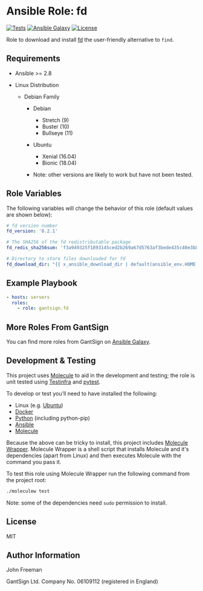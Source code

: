 Ansible Role: fd
================

[![Tests](https://github.com/gantsign/ansible_role_fd/workflows/Tests/badge.svg)](https://github.com/gantsign/ansible_role_fd/actions?query=workflow%3ATests)
[![Ansible Galaxy](https://img.shields.io/badge/ansible--galaxy-gantsign.fd-blue.svg)](https://galaxy.ansible.com/gantsign/fd)
[![License](https://img.shields.io/badge/license-MIT-blue.svg)](https://raw.githubusercontent.com/gantsign/ansible_role_fd/master/LICENSE)

Role to download and install [fd](https://github.com/sharkdp/fd) the
user-friendly alternative to `find`.

Requirements
------------

* Ansible >= 2.8

* Linux Distribution

    * Debian Family

        * Debian

            * Stretch (9)
            * Buster (10)
            * Bullseye (11)

        * Ubuntu

            * Xenial (16.04)
            * Bionic (18.04)

        * Note: other versions are likely to work but have not been tested.

Role Variables
--------------

The following variables will change the behavior of this role (default values
are shown below):

```yaml
# fd version number
fd_version: '8.2.1'

# The SHA256 of the fd redistributable package
fd_redis_sha256sum: 'f3a949325f1893145ced2b269a67d5763af3bede435c40e3b85b29afdb78c3d2'

# Directory to store files downloaded for fd
fd_download_dir: "{{ x_ansible_download_dir | default(ansible_env.HOME + '/.ansible/tmp/downloads') }}"
```

Example Playbook
----------------

```yaml
- hosts: servers
  roles:
    - role: gantsign.fd
```

More Roles From GantSign
------------------------

You can find more roles from GantSign on
[Ansible Galaxy](https://galaxy.ansible.com/gantsign).

Development & Testing
---------------------

This project uses [Molecule](http://molecule.readthedocs.io/) to aid in the
development and testing; the role is unit tested using
[Testinfra](http://testinfra.readthedocs.io/) and
[pytest](http://docs.pytest.org/).

To develop or test you'll need to have installed the following:

* Linux (e.g. [Ubuntu](http://www.ubuntu.com/))
* [Docker](https://www.docker.com/)
* [Python](https://www.python.org/) (including python-pip)
* [Ansible](https://www.ansible.com/)
* [Molecule](http://molecule.readthedocs.io/)

Because the above can be tricky to install, this project includes
[Molecule Wrapper](https://github.com/gantsign/molecule-wrapper). Molecule
Wrapper is a shell script that installs Molecule and it's dependencies (apart
from Linux) and then executes Molecule with the command you pass it.

To test this role using Molecule Wrapper run the following command from the
project root:

```bash
./moleculew test
```

Note: some of the dependencies need `sudo` permission to install.

License
-------

MIT

Author Information
------------------

John Freeman

GantSign Ltd.
Company No. 06109112 (registered in England)
